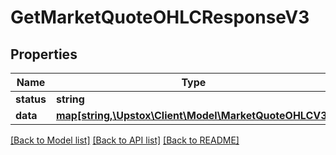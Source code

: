 # GetMarketQuoteOHLCResponseV3

## Properties
Name | Type | Description | Notes
------------ | ------------- | ------------- | -------------
**status** | **string** |  | [optional] 
**data** | [**map[string,\Upstox\Client\Model\MarketQuoteOHLCV3]**](MarketQuoteOHLCV3.md) |  | [optional] 

[[Back to Model list]](../../README.md#documentation-for-models) [[Back to API list]](../../README.md#documentation-for-api-endpoints) [[Back to README]](../../README.md)

